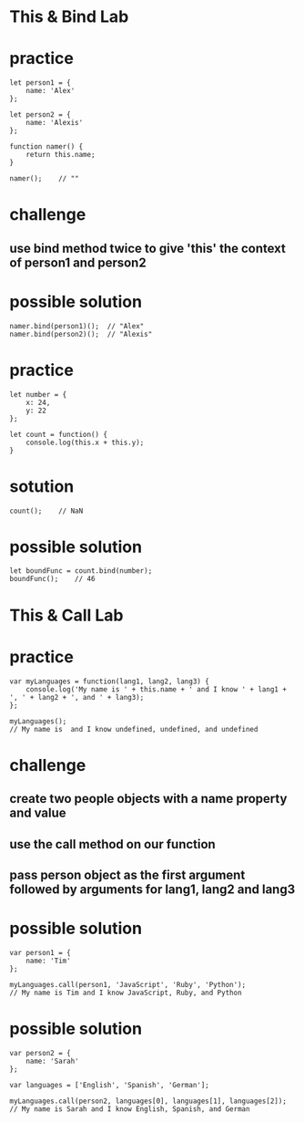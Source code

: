 # This & Bind Lab
# practice
```
let person1 = {
	name: 'Alex'
};

let person2 = {
	name: 'Alexis'
};

function namer() {
	return this.name;
}

namer();    // ""
```

# challenge
## use bind method twice to give 'this' the context of person1 and person2

# possible solution
```
namer.bind(person1)();  // "Alex"
namer.bind(person2)();  // "Alexis"
```

# practice
```
let number = {
	x: 24,
	y: 22
};

let count = function() {
	console.log(this.x + this.y);
}
```

# sotution
```
count();    // NaN
```

# possible solution
```
let boundFunc = count.bind(number);
boundFunc();    // 46
```



# This & Call Lab
# practice
```
var myLanguages = function(lang1, lang2, lang3) {
	console.log('My name is ' + this.name + ' and I know ' + lang1 + ', ' + lang2 + ', and ' + lang3);
};

myLanguages();
// My name is  and I know undefined, undefined, and undefined
```

# challenge
## create two people objects with a name property and value
## use the call method on our function
## pass person object as the first argument followed by arguments for lang1, lang2 and lang3

# possible solution
```
var person1 = {
	name: 'Tim'
};

myLanguages.call(person1, 'JavaScript', 'Ruby', 'Python');
// My name is Tim and I know JavaScript, Ruby, and Python
```

# possible solution
```
var person2 = {
	name: 'Sarah'
};

var languages = ['English', 'Spanish', 'German'];

myLanguages.call(person2, languages[0], languages[1], languages[2]);
// My name is Sarah and I know English, Spanish, and German
```